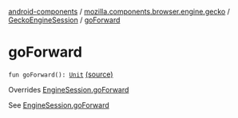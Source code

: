 [android-components](../../index.md) / [mozilla.components.browser.engine.gecko](../index.md) / [GeckoEngineSession](index.md) / [goForward](./go-forward.md)

# goForward

`fun goForward(): `[`Unit`](https://kotlinlang.org/api/latest/jvm/stdlib/kotlin/-unit/index.html) [(source)](https://github.com/mozilla-mobile/android-components/blob/master/components/browser/engine-gecko-beta/src/main/java/mozilla/components/browser/engine/gecko/GeckoEngineSession.kt#L141)

Overrides [EngineSession.goForward](../../mozilla.components.concept.engine/-engine-session/go-forward.md)

See [EngineSession.goForward](../../mozilla.components.concept.engine/-engine-session/go-forward.md)

